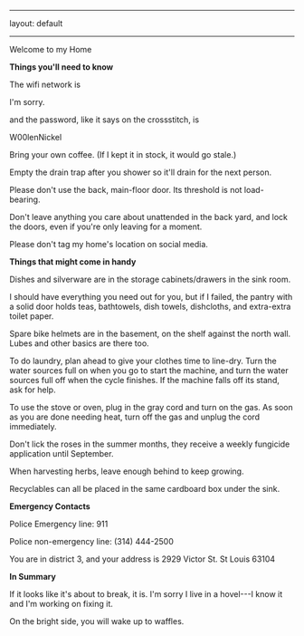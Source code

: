 ---
  layout: default

  
  ---
  
 Welcome to my Home
 
 **Things you'll need to know**
 
 
 The wifi network is 
 
 I'm sorry.
 
 and the password, like it says on the crossstitch, is 
 
 W00lenNickel
 
 
 
 Bring your own coffee. (If I kept it in stock, it would go stale.) 
 
 Empty the drain trap after you shower so it'll drain for the next person.
 
 Please don't use the back, main-floor door. Its threshold is not load-bearing.
 
 Don't leave anything you care about unattended in the back yard, and lock the doors, even if you're only leaving for a moment.
 
 Please don't tag my home's location on social media.
 
 
 **Things that might come in handy**
 
 Dishes and silverware are in the storage cabinets/drawers in the sink room.
 
 I should have everything you need out for you, but if I failed, the pantry with a solid door holds teas, bathtowels, dish towels, dishcloths, and extra-extra toilet paper.
 
 Spare bike helmets are in the basement, on the shelf against the north wall. Lubes and other basics are there too.
 
 To do laundry, plan ahead to give your clothes time to line-dry. Turn the water sources full on when you go to start the machine, and turn the water sources full off when the cycle finishes. If the machine falls off its stand, ask for help. 
 
 To use the stove or oven, plug in the gray cord and turn on the gas. As soon as you are done needing heat, turn off the gas and unplug the cord immediately.
 
 Don't lick the roses in the summer months, they receive a weekly fungicide application until September.
 
 When harvesting herbs, leave enough behind to keep growing.
 
 Recyclables can all be placed in the same cardboard box under the sink.
 
 **Emergency Contacts**
 
 Police Emergency line: 911
 
 Police non-emergency line: (314) 444-2500
 
 You are in district 3, and your address is 2929 Victor St. St Louis 63104
 
 
 
 **In Summary**
 
 If it looks like it's about to break, it is. I'm sorry I live in a hovel---I know it and I'm working on fixing it. 
 
 On the bright side, you will wake up to waffles.
 
